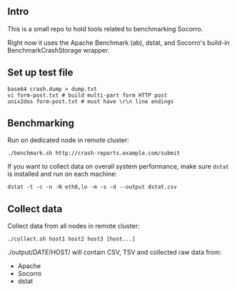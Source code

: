 Intro
-----
This is a small repo to hold tools related to benchmarking Socorro.

Right now it uses the Apache Benchmark (ab), dstat, and
Socorro's build-in BenchmarkCrashStorage wrapper.

Set up test file
----------------

```
base64 crash.dump > dump.txt
vi form-post.txt # build multi-part form HTTP post
unix2dos form-post.txt # must have \r\n line endings
```

Benchmarking
------------
Run on dedicated node in remote cluster:

```
./benchmark.sh http://crash-reports.example.com/submit
```

If you want to collect data on overall system performance,
make sure ```dstat``` is installed and run on each machine:

```
dstat -t -c -n -N eth0,lo -m -s -d --output dstat.csv
```

Collect data
------------
Collect data from all nodes in remote cluster:

```
./collect.sh host1 host2 host3 [host...]
```

./output/$DATE/$HOST/ will contain CSV, TSV and collected raw data from:

* Apache
* Socorro
* dstat

